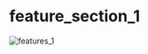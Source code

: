 # feature_section_1

![features_1](https://user-images.githubusercontent.com/30311763/104122752-ec3e2080-536c-11eb-854e-2524e416a435.jpg)
